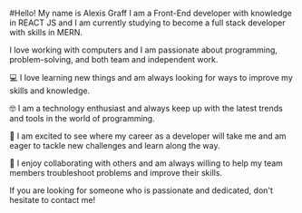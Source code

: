 #Hello! My name is Alexis Graff
I am a Front-End developer with knowledge in REACT JS and I am currently studying to become a full stack developer with skills in MERN.

I love working with computers and I am passionate about programming, problem-solving, and both team and independent work.

:computer: I love learning new things and am always looking for ways to improve my skills and knowledge.

:nerd_face: I am a technology enthusiast and always keep up with the latest trends and tools in the world of programming.

:rocket: I am excited to see where my career as a developer will take me and am eager to tackle new challenges and learn along the way.

:handshake: I enjoy collaborating with others and am always willing to help my team members troubleshoot problems and improve their skills.

If you are looking for someone who is passionate and dedicated, don't hesitate to contact me!
